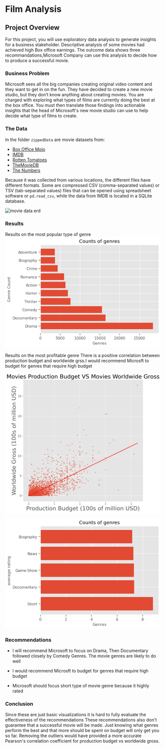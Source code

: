 # Film Analysis

## Project Overview

For this project, you will use exploratory data analysis to generate insights for a business stakeholder.
Descriptive analysis of some movies had achieved high Box office earnings. The outcome data shows three recommandations,Microsoft Company can use this analysis to decide how to produce a successful movie.

### Business Problem

Microsoft sees all the big companies creating original video content and they want to get in on the fun. They have decided to create a new movie studio, but they don’t know anything about creating movies. You are charged with exploring what types of films are currently doing the best at the box office. You must then translate those findings into actionable insights that the head of Microsoft's new movie studio can use to help decide what type of films to create.

### The Data

In the folder `zippedData` are movie datasets from:

* [Box Office Mojo](https://www.boxofficemojo.com/)
* [IMDB](https://www.imdb.com/)
* [Rotten Tomatoes](https://www.rottentomatoes.com/)
* [TheMovieDB](https://www.themoviedb.org/)
* [The Numbers](https://www.the-numbers.com/)

Because it was collected from various locations, the different files have different formats. Some are compressed CSV (comma-separated values) or TSV (tab-separated values) files that can be opened using spreadsheet software or `pd.read_csv`, while the data from IMDB is located in a SQLite database.

![movie data erd](https://raw.githubusercontent.com/learn-co-curriculum/dsc-phase-1-project-v2-4/master/movie_data_erd.jpeg)

### Results
Results on the most popular type of genre
![alt text](image-3.png)

Results on the most profitable genre
There is a positive correlation between production budget and worldwide grss.I would recommend Microsft to budget for genres that require high budget

![alt text](image-4.png)

![alt text](image-5.png)



### Recommendations
- I will recommend Microsoft to focus on Drama, Then Documentary followed closely by Comedy Genres. The movie genres are likely to do well
- I would recommend Microsft to budget for genres that require high budget

- Microsoft should focus short type of movie genre because it highly rated


### Conclusion

Since these are just basic visualizations it is hard to fully evaluate the effectiveness of the recommendations
These recommendations also don't guarantee that a successful movie will be made. Just knowing what genres perform the best and that more should be spent on budget will only get you so far. Removing the outliers would have provided a more accurate Pearson's correlation coefficient for production budget vs worldwide gross. 